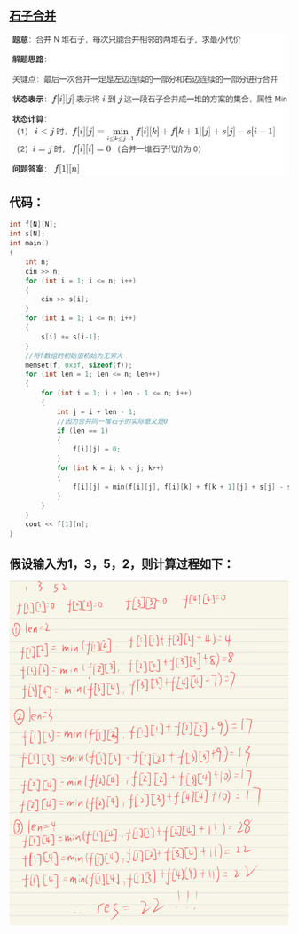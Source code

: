## [石子合并](https://www.acwing.com/problem/content/284/)
![](../../images/image27.jpg)
## 代码：
```cpp
int f[N][N];
int s[N];
int main()
{
    int n;
    cin >> n;
    for (int i = 1; i <= n; i++)
    {
        cin >> s[i];
    }
    for (int i = 1; i <= n; i++)
    {
        s[i] += s[i-1];
    }
    //将f数组的初始值初始为无穷大
    memset(f, 0x3f, sizeof(f));
    for (int len = 1; len <= n; len++)
    {
        for (int i = 1; i + len - 1 <= n; i++)
        {
            int j = i + len - 1;
            //因为合并同一堆石子的实际意义是0
            if (len == 1)
            {
                f[i][j] = 0;
            }
            for (int k = i; k < j; k++)
            {
                f[i][j] = min(f[i][j], f[i][k] + f[k + 1][j] + s[j] - s[i - 1]);
            }
        }
    }
    cout << f[1][n];
}
```
## 假设输入为1，3，5，2，则计算过程如下：
![](../../images/image28.jpg)